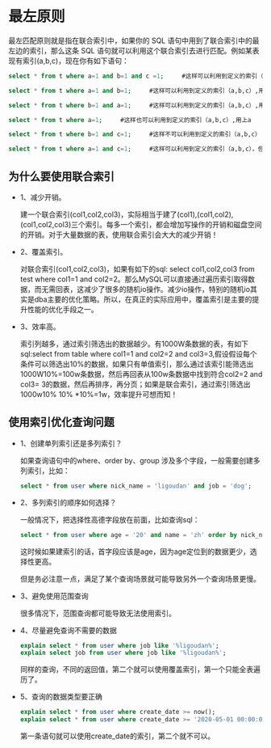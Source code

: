 # 最左原则

最左匹配原则就是指在联合索引中，如果你的 SQL 语句中用到了联合索引中的最左边的索引，那么这条 SQL 语句就可以利用这个联合索引去进行匹配。例如某表现有索引(a,b,c)，现在你有如下语句：

```sql
select * from t where a=1 and b=1 and c =1;     #这样可以利用到定义的索引（a,b,c）,用上a,b,c

select * from t where a=1 and b=1;     #这样可以利用到定义的索引（a,b,c）,用上a,b

select * from t where b=1 and a=1;     #这样可以利用到定义的索引（a,b,c）,用上a,b（mysql有查询优化器）

select * from t where a=1;     #这样也可以利用到定义的索引（a,b,c）,用上a

select * from t where b=1 and c=1;     #这样不可以利用到定义的索引（a,b,c）

select * from t where a=1 and c=1;     #这样可以利用到定义的索引（a,b,c），但只用上a索引，b,c索引用不到
```

## 为什么要使用联合索引

- 1、减少开销。

    建一个联合索引(col1,col2,col3)，实际相当于建了(col1),(col1,col2),(col1,col2,col3)三个索引。每多一个索引，都会增加写操作的开销和磁盘空间的开销。对于大量数据的表，使用联合索引会大大的减少开销！

- 2、覆盖索引。

    对联合索引(col1,col2,col3)，如果有如下的sql: select col1,col2,col3 from test where col1=1 and col2=2。那么MySQL可以直接通过遍历索引取得数据，而无需回表，这减少了很多的随机io操作。减少io操作，特别的随机io其实是dba主要的优化策略。所以，在真正的实际应用中，覆盖索引是主要的提升性能的优化手段之一。

- 3、效率高。
    
    索引列越多，通过索引筛选出的数据越少。有1000W条数据的表，有如下sql:select from table where col1=1 and col2=2 and col3=3,假设假设每个条件可以筛选出10%的数据，如果只有单值索引，那么通过该索引能筛选出1000W10%=100w条数据，然后再回表从100w条数据中找到符合col2=2 and col3= 3的数据，然后再排序，再分页；如果是联合索引，通过索引筛选出1000w10% 10% *10%=1w，效率提升可想而知！

 

## 使用索引优化查询问题

- 1、创建单列索引还是多列索引？

    如果查询语句中的where、order by、group 涉及多个字段，一般需要创建多列索引，比如：

    ```sql
    select * from user where nick_name = 'ligoudan' and job = 'dog';
    ```

- 2、多列索引的顺序如何选择？

    一般情况下，把选择性高德字段放在前面，比如查询sql：
    
    ```sql
    select * from user where age = '20' and name = 'zh' order by nick_name;
    ```
    
    这时候如果建索引的话，首字段应该是age，因为age定位到的数据更少，选择性更高。
    
    但是务必注意一点，满足了某个查询场景就可能导致另外一个查询场景更慢。

- 3、避免使用范围查询

    很多情况下，范围查询都可能导致无法使用索引。

- 4、尽量避免查询不需要的数据

    ```sql
    explain select * from user where job like '%ligoudan%';
    explain select job from user where job like '%ligoudan%';
    ```

    同样的查询，不同的返回值，第二个就可以使用覆盖索引，第一个只能全表遍历了。

- 5、查询的数据类型要正确

    ```sql
    explain select * from user where create_date >= now();
    explain select * from user where create_date >= '2020-05-01 00:00:00';
    ```

    第一条语句就可以使用create_date的索引，第二个就不可以。